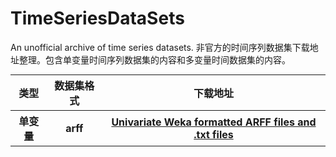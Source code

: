 # TimeSeriesDataSets
An unofficial archive of time series datasets.
非官方的时间序列数据集下载地址整理。包含单变量时间序列数据集的内容和多变量时间数据集的内容。

<table align="center" style=" margin:auto;text-align: center">
<tr>
<th>类型</th><th>数据集格式</th><th>下载地址</th>
</tr>
<tr>
<th>单变量</th><th>arff</th>
<th><a href="http://www.timeseriesclassification.com/Downloads/Archives/Univariate2018_arff.zip">Univariate Weka formatted ARFF files and .txt files</a></th>
</tr>
</table>
